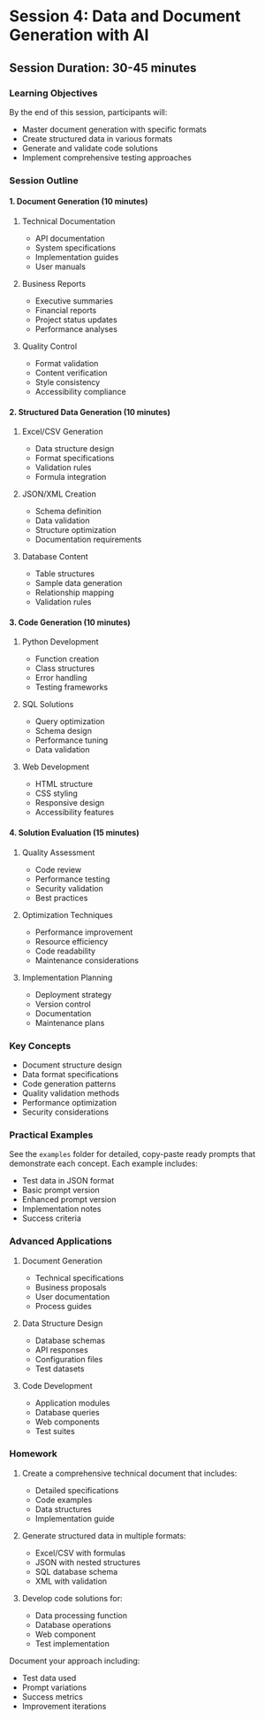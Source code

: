 # Session 4: Data and Document Generation with AI

## Session Duration: 30-45 minutes

### Learning Objectives
By the end of this session, participants will:
- Master document generation with specific formats
- Create structured data in various formats
- Generate and validate code solutions
- Implement comprehensive testing approaches

### Session Outline

#### 1. Document Generation (10 minutes)
1. Technical Documentation
   - API documentation
   - System specifications
   - Implementation guides
   - User manuals

2. Business Reports
   - Executive summaries
   - Financial reports
   - Project status updates
   - Performance analyses

3. Quality Control
   - Format validation
   - Content verification
   - Style consistency
   - Accessibility compliance

#### 2. Structured Data Generation (10 minutes)
1. Excel/CSV Generation
   - Data structure design
   - Format specifications
   - Validation rules
   - Formula integration

2. JSON/XML Creation
   - Schema definition
   - Data validation
   - Structure optimization
   - Documentation requirements

3. Database Content
   - Table structures
   - Sample data generation
   - Relationship mapping
   - Validation rules

#### 3. Code Generation (10 minutes)
1. Python Development
   - Function creation
   - Class structures
   - Error handling
   - Testing frameworks

2. SQL Solutions
   - Query optimization
   - Schema design
   - Performance tuning
   - Data validation

3. Web Development
   - HTML structure
   - CSS styling
   - Responsive design
   - Accessibility features

#### 4. Solution Evaluation (15 minutes)
1. Quality Assessment
   - Code review
   - Performance testing
   - Security validation
   - Best practices

2. Optimization Techniques
   - Performance improvement
   - Resource efficiency
   - Code readability
   - Maintenance considerations

3. Implementation Planning
   - Deployment strategy
   - Version control
   - Documentation
   - Maintenance plans

### Key Concepts
- Document structure design
- Data format specifications
- Code generation patterns
- Quality validation methods
- Performance optimization
- Security considerations

### Practical Examples
See the `examples` folder for detailed, copy-paste ready prompts that demonstrate each concept.
Each example includes:
- Test data in JSON format
- Basic prompt version
- Enhanced prompt version
- Implementation notes
- Success criteria

### Advanced Applications
1. Document Generation
   - Technical specifications
   - Business proposals
   - User documentation
   - Process guides

2. Data Structure Design
   - Database schemas
   - API responses
   - Configuration files
   - Test datasets

3. Code Development
   - Application modules
   - Database queries
   - Web components
   - Test suites

### Homework
1. Create a comprehensive technical document that includes:
   - Detailed specifications
   - Code examples
   - Data structures
   - Implementation guide

2. Generate structured data in multiple formats:
   - Excel/CSV with formulas
   - JSON with nested structures
   - SQL database schema
   - XML with validation

3. Develop code solutions for:
   - Data processing function
   - Database operations
   - Web component
   - Test implementation

Document your approach including:
- Test data used
- Prompt variations
- Success metrics
- Improvement iterations 